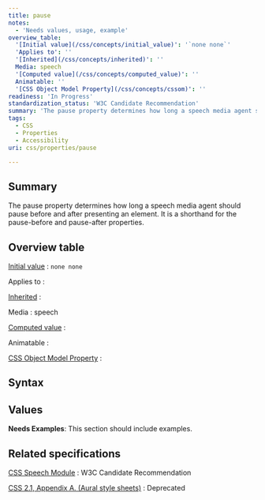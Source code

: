 ```yaml
---
title: pause
notes:
  - 'Needs values, usage, example'
overview_table:
  '[Initial value](/css/concepts/initial_value)': '`none none`'
  'Applies to': ''
  '[Inherited](/css/concepts/inherited)': ''
  Media: speech
  '[Computed value](/css/concepts/computed_value)': ''
  Animatable: ''
  '[CSS Object Model Property](/css/concepts/cssom)': ''
readiness: 'In Progress'
standardization_status: 'W3C Candidate Recommendation'
summary: 'The pause property determines how long a speech media agent should pause before and after presenting an element.  It is a shorthand for the pause-before and pause-after properties.'
tags:
  - CSS
  - Properties
  - Accessibility
uri: css/properties/pause

---
```

## <span>Summary</span>

The pause property determines how long a speech media agent should pause before and after presenting an element. It is a shorthand for the pause-before and pause-after properties.

## <span>Overview table</span>

[Initial value](/css/concepts/initial_value)
:   `none none`

Applies to
:

[Inherited](/css/concepts/inherited)
:

Media
:   speech

[Computed value](/css/concepts/computed_value)
:

Animatable
:

[CSS Object Model Property](/css/concepts/cssom)
:

## <span>Syntax</span>

## <span>Values</span>

**Needs Examples**: This section should include examples.

## <span>Related specifications</span>

[CSS Speech Module](http://www.w3.org/TR/css3-speech/#pause-props-pause)
:   W3C Candidate Recommendation

[CSS 2.1, Appendix A. (Aural style sheets)](http://www.w3.org/TR/CSS21/aural.html)
:   Deprecated
